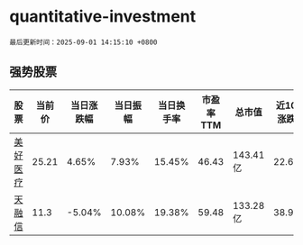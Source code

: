 # quantitative-investment

`最后更新时间：2025-09-01 14:15:10 +0800`

## 强势股票

|股票|当前价|当日涨跌幅|当日振幅|当日换手率|市盈率TTM|总市值|近10日涨跌幅|
|----|----|----|----|----|----|----|----|
|[美好医疗](https://xueqiu.com/S/SZ301363)|25.21|4.65%|7.93%|15.45%|46.43|143.41亿|22.62%|
|[天融信](https://xueqiu.com/S/SZ002212)|11.3|-5.04%|10.08%|19.38%|59.48|133.28亿|38.99%|
